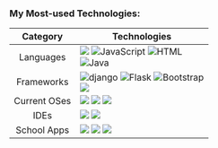 <h3> My Most-used Technologies: </h3>

| Category | Technologies |
| :------------: | --------------------------------------------------------------------------------------------------------------------------------------------------------------------------------------------------------------------------------------------------------------------------------------------------------------------------------------------------------------------------------------------------------------------------------------------------------------------------------------------------------------------------------- |
| Languages | <img src="https://img.shields.io/badge/Python-blue?style=flat&logo=Python&logoColor=white"/> <img src="https://img.shields.io/badge/JavaScript-yellow?style=flat&logo=Javascript&logoColor=white" alt="JavaScript"/> <img src="https://img.shields.io/badge/HTML-red?style=flat&logo=html5&logoColor=white" alt="HTML" /> <br> <img src="https://img.shields.io/badge/Java-orange?style=flat&logo=openjdk" alt="Java" />|
| Frameworks | <img src="https://img.shields.io/badge/django-green?style=flat&logo=django" alt="django" /> <img src="https://img.shields.io/badge/Flask-grey?style=flat&logo=flask" alt="Flask" /> <img src="https://img.shields.io/badge/Bootstrap-6610f2?style=flat&logo=bootstrap&logoColor=white" alt="Bootstrap" /> <br> <img src="https://img.shields.io/badge/MySQL-4479A1?style=flat&logo=mysql&logoColor=white"> |
| Current OSes | <img src="https://img.shields.io/badge/Arch-1793D1?logo=archlinux&logoColor=ffffff"> <img src="https://img.shields.io/badge/Gentoo-54487A?logo=gentoo&logoColor=ffffff"> <img src="https://img.shields.io/badge/Windows 10-008080?logo=windows95&logoColor=ffffff"> |
| IDEs | <img src="https://img.shields.io/badge/VSCode-007ACC?logo=visualstudiocode&logoColor=ffffff"> <img src="https://img.shields.io/badge/Vim-019733?logo=vim&logoColor=ffffff"> |
| School Apps | <img src="https://img.shields.io/badge/TryHackMe-212C42?logo=tryhackme&logoColor=ffffff"> <img src="https://img.shields.io/badge/LeetCode-FFA116?logo=leetcode&logoColor=ffffff"> <img src="https://img.shields.io/badge/DMOJ-d6b23a"> |